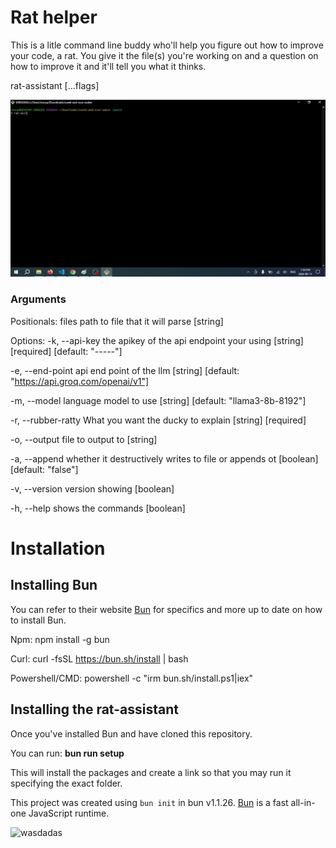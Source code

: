 # Rat helper

This is a litle command line buddy who'll help you figure out how to improve your code, a rat.
You give it the file(s) you're working on and a question on how to improve it and it'll tell you what it thinks.

rat-assistant <command> [...flags] 


![](output.gif)
### Arguments

Positionals:
  files  path to file that it will parse                                [string]

Options:
  -k, --api-key       the apikey of the api endpoint your using
  [string] [required] [default: "-----"]
                                                                     
  -e, --end-point     api end point of the llm
                            [string] [default: "https://api.groq.com/openai/v1"]
                            
  -m, --model         language model to use [string] [default: "llama3-8b-8192"]
  
  -r, --rubber-ratty  What you want the ducky to explain     [string] [required]
  
  -o, --output        file to output to                                 [string]
  
  -a, --append        whether it destructively writes to file or appends ot
                                                    [boolean] [default: "false"]
                                                    
  -v, --version       version showing                                  [boolean]
  
  -h, --help          shows the commands                               [boolean]

# Installation
## Installing Bun
You can refer to their website [Bun](https://bun.sh/docs/installation) for specifics and more up to date on how to install Bun.

Npm: npm install -g bun

Curl: curl -fsSL https://bun.sh/install | bash 

Powershell/CMD: powershell -c "irm bun.sh/install.ps1|iex"

## Installing the rat-assistant

Once you've installed Bun and have cloned this repository. 

You can run: **bun run setup** 

This will install the packages and create a link so that you may run it specifying the exact folder.


This project was created using `bun init` in bun v1.1.26. [Bun](https://bun.sh) is a fast all-in-one JavaScript runtime.

![wasdadas](https://github.com/user-attachments/assets/98a73b6e-4094-49d7-8b03-9a21d9fbadfe)
